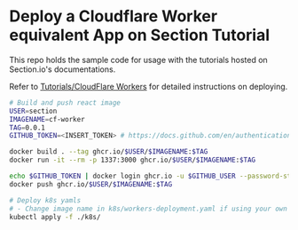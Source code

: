 # Deploy a Cloudflare Worker equivalent App on Section Tutorial

This repo holds the sample code for usage with the tutorials hosted on Section.io's documentations.

Refer to [Tutorials/CloudFlare Workers](https://www.section.io/docs/tutorials/frameworks/cf-worker) for detailed instructions on deploying.

```bash
# Build and push react image
USER=section
IMAGENAME=cf-worker
TAG=0.0.1
GITHUB_TOKEN=<INSERT_TOKEN> # https://docs.github.com/en/authentication/keeping-your-account-and-data-secure/creating-a-personal-access-token

docker build . --tag ghcr.io/$USER/$IMAGENAME:$TAG
docker run -it --rm -p 1337:3000 ghcr.io/$USER/$IMAGENAME:$TAG

echo $GITHUB_TOKEN | docker login ghcr.io -u $GITHUB_USER --password-stdin
docker push ghcr.io/$USER/$IMAGENAME:$TAG

# Deploy k8s yamls
# - Change image name in k8s/workers-deployment.yaml if using your own image instead
kubectl apply -f ./k8s/
```
